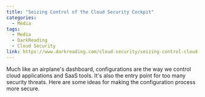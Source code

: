 ```yaml
---
title: "Seizing Control of the Cloud Security Cockpit"
categories:
  - Media
tags:
  - Media
  - DarkReading
  - Cloud Security
link: https://www.darkreading.com/cloud-security/seizing-control-cloud-security-configuration-cockpit
---
```


Much like an airplane's dashboard, configurations are the way we control cloud applications and SaaS tools. It's also the entry point for too many security threats. Here are some ideas for making the configuration process more secure.